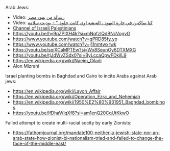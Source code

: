 Arab Jews:
- Video: [رسالة من يهود مصر](https://youtu.be/DG5HcIhgZVQ?si=hu28tvQxDcfPU9Du)
- Video: [كنا ساكنين في حارة اليهود ، العيشة اوي كانت حلوة ’’ - يوديت سلامة](https://www.youtube.com/watch?v=SoCo_QDpIGA&list=PLVhdvNOyODk4rxTm_u8g4BfrAB0Hcm5mF)
- [Channel of Israeli Palestinians](https://www.youtube.com/watch?v=mHGGyTNw2k0&list=PLr8Lbkjwu6aupEv3nV9j1M1DAHo11sA4r)
- https://youtu.be/hy9qZPIXH4k?si=mNqfzlQdBNcVogvG
- https://www.youtube.com/watch?v=qPRD85fy_yo
- https://www.youtube.com/watch?v=j11nmtwxrwk
- https://youtu.be/sqjXCaMPTEw?si=Wx8SeunOy6DTXMXG
- https://youtu.be/tjJdWvZSdx0?si=ByLccaQpwFDkjlL9
- https://en.wikipedia.org/wiki/Naeim_Giladi
- Alon Mizrahi

Israel planting bombs in Baghdad and Cairo to incite Arabs against Arab jews:
- https://en.wikipedia.org/wiki/Lavon_Affair
- https://en.wikipedia.org/wiki/Operation_Ezra_and_Nehemiah
- https://en.wikipedia.org/wiki/1950%E2%80%931951_Baghdad_bombings
- https://youtu.be/lfDhaWlqXf8?si=am1enQ20CqUtKkwO

Failed attempt to create multi-racial socity by early Zionists:
- https://fathomjournal.org/mandate100-neither-a-jewish-state-nor-an-arab-state-how-zionist-bi-nationalism-tried-and-failed-to-change-the-face-of-the-middle-east/
